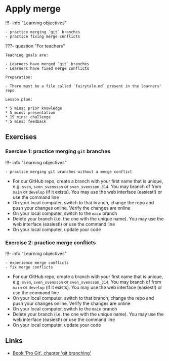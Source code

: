# Apply merge

!!!- info "Learning objectives"

    - practice merging `git` branches
    - practice fixing merge conflicts

???- question "For teachers"

    Teaching goals are:

    - Learners have merged `git` branches
    - Learners have fixed merge conflicts

    Preparation:

    - There must be a file called `fairytale.md` present in the learners' repo

    Lesson plan:

    * 5 mins: prior knowledge
    * 5 mins: presentation
    * 15 mins: challenge
    * 5 mins: feedback

## Exercises

### Exercise 1: practice merging `git` branches

!!!- info "Learning objectives"

    - practice merging git branches without a merge conflict

- For our GitHub repo, create a branch with your first name that is
  unique, e.g. `sven`, `sven_svensson` or `sven_svensson_314`.
  You may branch of from `main` or `develop` (if it exists).
  You may use the web interface (easiest!) or use the command line
- On your local computer, switch to that branch, change the repo 
  and push your changes online. Verify the changes are online
- On your local computer, switch to the `main` branch
- Delete your branch (i.e. the one with the unique name).
  You may use the web interface (easiest!) or use the command line
- On your local computer, update your code


### Exercise 2: practice merge conflicts

!!!- info "Learning objectives"

    - experience merge conflicts
    - fix merge conflicts

- For our GitHub repo, create a branch with your first name that is
  unique, e.g. `sven`, `sven_svensson` or `sven_svensson_314`.
  You may branch of from `main` or `develop` (if it exists).
  You may use the web interface (easiest!) or use the command line
- On your local computer, switch to that branch, change the repo 
  and push your changes online. Verify the changes are online
- On your local computer, switch to the `main` branch
- Delete your branch (i.e. the one with the unique name).
  You may use the web interface (easiest!) or use the command line
- On your local computer, update your code

## Links

- [Book 'Pro Git', chapter 'git branching'](https://git-scm.com/book/en/v2/Git-Branching-Branches-in-a-Nutshell)


